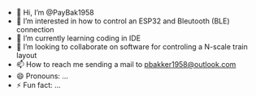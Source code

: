 - 👋 Hi, I’m @PayBak1958
- 👀 I’m interested in how to control an ESP32 and Bleutooth (BLE) connection 
- 🌱 I’m currently learning coding in IDE
- 💞️ I’m looking to collaborate on software for controling a N-scale train layout
- 📫 How to reach me sending a mail to pbakker1958@outlook.com
- 😄 Pronouns: ...
- ⚡ Fun fact: ...

<!---
PayBak1958/PayBak1958 is a ✨ special ✨ repository because its `README.md` (this file) appears on your GitHub profile.
You can click the Preview link to take a look at your changes.
--->
